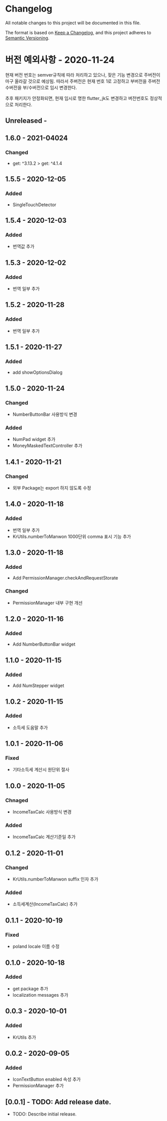 # Changelog
All notable changes to this project will be documented in this file.

The format is based on [Keep a Changelog](https://keepachangelog.com/en/1.0.0/),
and this project adheres to [Semantic Versioning](https://semver.org/spec/v2.0.0.html).

# 버전 예외사항 - 2020-11-24
현재 버전 번호는 semver규칙에 따라 처리하고 있으나, 잦은 기능 변경으로 주버전이
마구 올라갈 것으로 예상됨.
따라서 주버전은 현재 번호 1로 고정하고 부버전을 주버전 수버전을 부/수버전으로
임시 변경한다.

추후 패키지가 안정화되면, 현재 임시로 명한 flutter_jk도 변경하고
버전번호도 정상적으로 처리한다.


## Unreleased - 

## 1.6.0 - 2021-04024
### Changed
- get: ^3.13.2 > get: ^4.1.4

## 1.5.5 - 2020-12-05
### Added
- SingleTouchDetector

## 1.5.4 - 2020-12-03
### Added
- 번역값 추가

## 1.5.3 - 2020-12-02
### Added
- 번역 일부 추가

## 1.5.2 - 2020-11-28
### Added
- 번역 일부 추가

## 1.5.1 - 2020-11-27
### Added
- add showOptionsDialog 

## 1.5.0 - 2020-11-24
### Changed
- NumberButtonBar 사용방식 변경

### Added
- NumPad widget 추가
- MoneyMaskedTextController 추가

## 1.4.1 - 2020-11-21
### Changed
- 외부 Package는 export 하지 않도록 수정

## 1.4.0 - 2020-11-18
### Added
- 번역 일부 추가
- KrUtils.numberToManwon 1000단위 comma 표시 기능 추가

## 1.3.0 - 2020-11-18
### Added
- Add PermissionManager.checkAndRequestStorate

### Changed
- PermissionManager 내부 구현 개선

## 1.2.0 - 2020-11-16
### Added
- Add NumberButtonBar widget

## 1.1.0 - 2020-11-15
### Added
- Add NumStepper widget

## 1.0.2 - 2020-11-15
### Added
- 소득세 도움말 추가

## 1.0.1 - 2020-11-06
### Fixed
- 기타소득세 계산시 원단위 절사

## 1.0.0 - 2020-11-05
### Chnaged
- IncomeTaxCalc 사용방식 변경
### Added
- IncomeTaxCalc 계산기준일 추가

## 0.1.2 - 2020-11-01
### Changed
- KrUtils.numberToManwon suffix 인자 추가

### Added
- 소득세계산(IncomeTaxCalc) 추가

## 0.1.1 - 2020-10-19
### Fixed
- poland locale 이름 수정

## 0.1.0 - 2020-10-18
### Added
- get package 추가
- localization messages 추가

## 0.0.3 - 2020-10-01
### Added
- KrUtils 추가

## 0.0.2 - 2020-09-05
### Added
- IconTextButton enabled 속성 추가
- PermissionManager 추가


## [0.0.1] - TODO: Add release date.

* TODO: Describe initial release.
